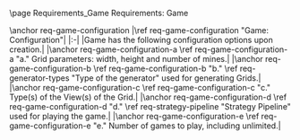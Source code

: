 \page Requirements_Game Requirements: Game

\anchor req-game-configuration
|\ref req-game-configuration "Game: Configuration"|
|:-|
|Game has the following configuration options upon creation.|
|\anchor req-game-configuration-a \ref req-game-configuration-a "a." Grid parameters: width, height and number of mines.|
|\anchor req-game-configuration-b \ref req-game-configuration-b "b." \ref req-generator-types "Type of the generator" used for generating Grids.|
|\anchor req-game-configuration-c \ref req-game-configuration-c "c." Type(s) of the View(s) of the Grid.|
|\anchor req-game-configuration-d \ref req-game-configuration-d "d." \ref req-strategy-pipeline "Strategy Pipeline" used for playing the game.|
|\anchor req-game-configuration-e \ref req-game-configuration-e "e." Number of games to play, including unlimited.|
